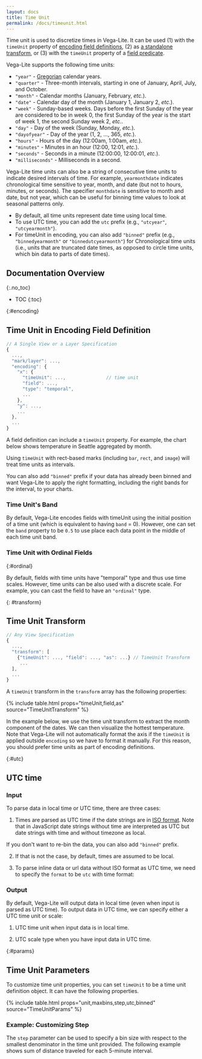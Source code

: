 ```yaml
---
layout: docs
title: Time Unit
permalink: /docs/timeunit.html
---
```


Time unit is used to discretize times in Vega-Lite. It can be used (1) with the `timeUnit` property of [encoding field definitions](#encoding), (2) as [a standalone transform](#transform), or (3) with the `timeUnit` property of a [field predicate](predicate.html#field-predicate).

Vega-Lite supports the following time units:

- `"year"` - [Gregorian](https://en.wikipedia.org/wiki/Gregorian_calendar) calendar years.
- `"quarter"` - Three-month intervals, starting in one of January, April, July, and October.
- `"month"` - Calendar months (January, February, _etc._).
- `"date"` - Calendar day of the month (January 1, January 2, _etc._).
- `"week"` - Sunday-based weeks. Days before the first Sunday of the year are considered to be in week 0, the first Sunday of the year is the start of week 1, the second Sunday week 2, _etc._.
- `"day"` - Day of the week (Sunday, Monday, _etc._).
- `"dayofyear"` - Day of the year (1, 2, ..., 365, _etc._).
- `"hours"` - Hours of the day (12:00am, 1:00am, _etc._).
- `"minutes"` - Minutes in an hour (12:00, 12:01, _etc._).
- `"seconds"` - Seconds in a minute (12:00:00, 12:00:01, _etc._).
- `"milliseconds"` - Milliseconds in a second.

Vega-Lite time units can also be a string of consecutive time units to indicate desired intervals of time. For example, `yearmonthdate` indicates chronological time sensitive to year, month, and date (but not to hours, minutes, or seconds). The specifier `monthdate` is sensitive to month and date, but not year, which can be useful for binning time values to look at seasonal patterns only.

- By default, all time units represent date time using local time.
- To use UTC time, you can add the `utc` prefix (e.g., `"utcyear"`, `"utcyearmonth"`).
- For timeUnit in encoding, you can also add `"binned"` prefix (e.g., `"binnedyearmonth"` or `"binnedutcyearmonth"`) for Chronological time units (i.e., units that are truncated date times, as opposed to circle time units, which bin data to parts of date times). 

<!--prettier-ignore-start-->
## Documentation Overview
{:.no_toc}

- TOC
{:toc}

<!--prettier-ignore-end-->

{:#encoding}

## Time Unit in Encoding Field Definition

```js
// A Single View or a Layer Specification
{
  ...,
  "mark/layer": ...,
  "encoding": {
    "x": {
      "timeUnit": ...,               // time unit
      "field": ...,
      "type": "temporal",
      ...
    },
    "y": ...,
    ...
  },
  ...
}
```

A field definition can include a `timeUnit` property. For example, the chart below shows temperature in Seattle aggregated by month.

<span class="vl-example" data-name="line_month"></span>

Using `timeUnit` with rect-based marks (including `bar`, `rect`, and `image`) will treat time units as intervals.

<span class="vl-example" data-name="bar_month_temporal"></span>

You can also add `"binned"` prefix if your data has already been binned and want Vega-Lite to apply the right formatting, including the right bands for the interval, to your charts.

<span class="vl-example" data-name="bar_binnedyearmonth"></span>

### Time Unit's Band

By default, Vega-Lite encodes fields with timeUnit using the initial position of a time unit (which is equivalent to having `band` = 0). However, one can set the `band` property to be `0.5` to use place each data point in the middle of each time unit band.

<span class="vl-example" data-name="line_month_center_band"></span>

### Time Unit with Ordinal Fields

{:#ordinal}

By default, fields with time units have "temporal" type and thus use time scales. However, time units can be also used with a discrete scale. For example, you can cast the field to have an `"ordinal"` type.

<span class="vl-example" data-name="bar_month"></span>

{: #transform}

## Time Unit Transform

```js
// Any View Specification
{
  ...,
  "transform": [
    {"timeUnit": ..., "field": ..., "as": ...} // TimeUnit Transform
     ...
  ],
  ...
}
```

A `timeUnit` transform in the `transform` array has the following properties:

{% include table.html props="timeUnit,field,as" source="TimeUnitTransform" %}

In the example below, we use the time unit transform to extract the month component of the dates. We can then visualize the hottest temperature. Note that Vega-Lite will not automatically format the axis if the `timeUnit` is applied outside `encoding` so we have to format it manually. For this reason, you should prefer time units as part of encoding definitions.

<span class="vl-example" data-name="line_timeunit_transform"></span>

{:#utc}

## UTC time

### Input

To parse data in local time or UTC time, there are three cases:

1. Times are parsed as UTC time if the date strings are in [ISO format](https://developer.mozilla.org/en-US/docs/Web/JavaScript/Reference/Global_Objects/Date/parse). Note that in JavaScript date strings without time are interpreted as UTC but date strings with time and without timezone as local.

<span class="vl-example" data-name="time_parse_utc"></span>

If you don't want to re-bin the data, you can also add `"binned"` prefix.

<span class="vl-example" data-name="time_parse_binnedutc"></span>

2. If that is not the case, by default, times are assumed to be local.

<span class="vl-example" data-name="time_parse_local"></span>

3. To parse inline data or url data without ISO format as UTC time, we need to specify the `format` to be `utc` with time format:

<span class="vl-example" data-name="time_parse_utc_format"></span>

### Output

By default, Vega-Lite will output data in local time (even when input is parsed as UTC time). To output data in UTC time, we can specify either a UTC time unit or scale:

1. UTC time unit when input data is in local time.

<span class="vl-example" data-name="time_output_utc_timeunit"></span>

2. UTC scale type when you have input data in UTC time.

<span class="vl-example" data-name="time_output_utc_scale"></span>

{:#params}

## Time Unit Parameters

To customize time unit properties, you can set `timeUnit` to be a time unit definition object. It can have the following properties.

{% include table.html props="unit,maxbins,step,utc,binned" source="TimeUnitParams" %}

### Example: Customizing Step

The `step` parameter can be used to specify a bin size with respect to the smallest denominator in the time unit provided. The following example shows sum of distance traveled for each 5-minute interval.

<span class="vl-example" data-name="time_custom_step"></span>
